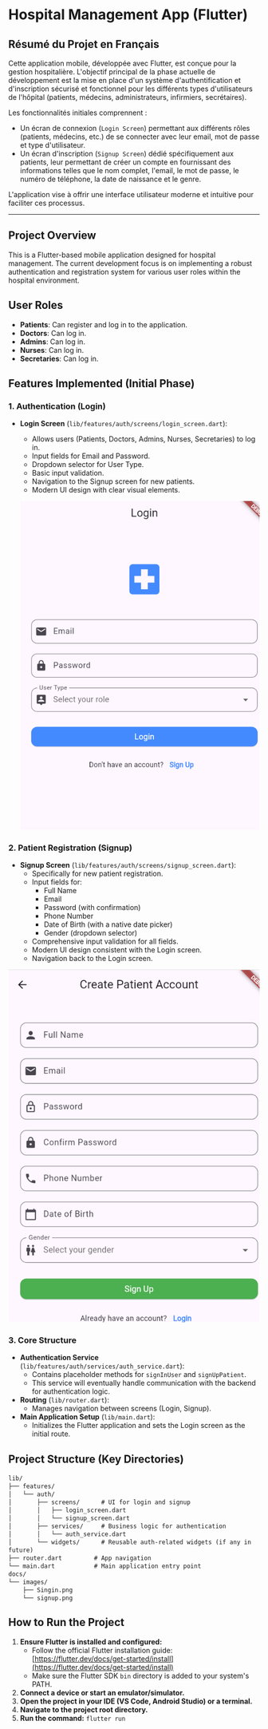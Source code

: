 # Hospital Management App (Flutter)

## Résumé du Projet en Français

Cette application mobile, développée avec Flutter, est conçue pour la gestion hospitalière. L'objectif principal de la phase actuelle de développement est la mise en place d'un système d'authentification et d'inscription sécurisé et fonctionnel pour les différents types d'utilisateurs de l'hôpital (patients, médecins, administrateurs, infirmiers, secrétaires).

Les fonctionnalités initiales comprennent :

*   Un écran de connexion (`Login Screen`) permettant aux différents rôles (patients, médecins, etc.) de se connecter avec leur email, mot de passe et type d'utilisateur.
*   Un écran d'inscription (`Signup Screen`) dédié spécifiquement aux patients, leur permettant de créer un compte en fournissant des informations telles que le nom complet, l'email, le mot de passe, le numéro de téléphone, la date de naissance et le genre.

L'application vise à offrir une interface utilisateur moderne et intuitive pour faciliter ces processus.

---

## Project Overview

This is a Flutter-based mobile application designed for hospital management. The current development focus is on implementing a robust authentication and registration system for various user roles within the hospital environment.

## User Roles

-   **Patients**: Can register and log in to the application.
-   **Doctors**: Can log in.
-   **Admins**: Can log in.
-   **Nurses**: Can log in.
-   **Secretaries**: Can log in.

## Features Implemented (Initial Phase)

### 1. Authentication (Login)

-   **Login Screen** (`lib/features/auth/screens/login_screen.dart`):
    -   Allows users (Patients, Doctors, Admins, Nurses, Secretaries) to log in.
    -   Input fields for Email and Password.
    -   Dropdown selector for User Type.
    -   Basic input validation.
    -   Navigation to the Signup screen for new patients.
    -   Modern UI design with clear visual elements.

    ![Singin](./images/Singin.png)

### 2. Patient Registration (Signup)

-   **Signup Screen** (`lib/features/auth/screens/signup_screen.dart`):
    -   Specifically for new patient registration.
    -   Input fields for:
        -   Full Name
        -   Email
        -   Password (with confirmation)
        -   Phone Number
        -   Date of Birth (with a native date picker)
        -   Gender (dropdown selector)
    -   Comprehensive input validation for all fields.
    -   Modern UI design consistent with the Login screen.
    -   Navigation back to the Login screen.

![Singup](./images/Singup.png)

### 3. Core Structure

-   **Authentication Service** (`lib/features/auth/services/auth_service.dart`):
    -   Contains placeholder methods for `signInUser` and `signUpPatient`.
    -   This service will eventually handle communication with the backend for authentication logic.
-   **Routing** (`lib/router.dart`):
    -   Manages navigation between screens (Login, Signup).
-   **Main Application Setup** (`lib/main.dart`):
    -   Initializes the Flutter application and sets the Login screen as the initial route.

## Project Structure (Key Directories)

```
lib/
├── features/
│   └── auth/
│       ├── screens/      # UI for login and signup
│       │   ├── login_screen.dart
│       │   └── signup_screen.dart
│       ├── services/     # Business logic for authentication
│       │   └── auth_service.dart
│       └── widgets/      # Reusable auth-related widgets (if any in future)
├── router.dart         # App navigation
└── main.dart           # Main application entry point
docs/
└── images/
    ├── Singin.png
    └── signup.png
```

## How to Run the Project

1.  **Ensure Flutter is installed and configured:**
    -   Follow the official Flutter installation guide: [https://flutter.dev/docs/get-started/install](https://flutter.dev/docs/get-started/install)
    -   Make sure the Flutter SDK `bin` directory is added to your system's PATH.
2.  **Connect a device or start an emulator/simulator.**
3.  **Open the project in your IDE (VS Code, Android Studio) or a terminal.**
4.  **Navigate to the project root directory.**
5.  **Run the command:** `flutter run`

